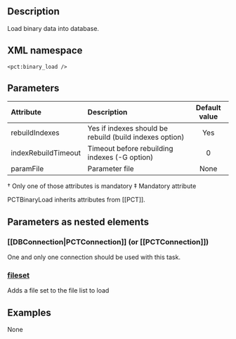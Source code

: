 ## Description

Load binary data into database.

## XML namespace

`<pct:binary_load />`

## Parameters

| **Attribute**| **Description**|**Default value**|
|:-------------|:---------------|:---------------:|
|rebuildIndexes|Yes if indexes should be rebuild (build indexes option)|Yes               |
|indexRebuildTimeout|Timeout before rebuilding indexes (-G option)|0                 |
|paramFile|Parameter file|None|

† Only one of those attributes is mandatory
‡ Mandatory attribute

PCTBinaryLoad inherits attributes from [[PCT]].

## Parameters as nested elements

### [[DBConnection|PCTConnection]] (or [[PCTConnection]])

One and only one connection should be used with this task.

### [fileset](https://ant.apache.org/manual/Types/fileset.html)

Adds a file set to the file list to load

## Examples

None